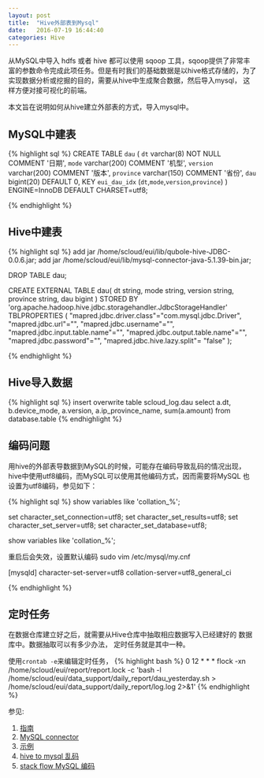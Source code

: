 ```yaml
---
layout: post
title:  "Hive外部表到Mysql"
date:   2016-07-19 16:44:40
categories: Hive
---
```


从MySQL中导入 hdfs 或者 hive 都可以使用 sqoop 工具，sqoop提供了非常丰富的参数命令完成此项任务。但是有时我们的基础数据是以hive格式存储的，为了实现数据分析或挖掘的目的，需要从hive中生成聚合数据，然后导入mysql， 这样方便对接可视化的前端。

本文旨在说明如何从hive建立外部表的方式，导入mysql中。

## MySQL中建表
{% highlight sql %}
CREATE TABLE `dau` (
  `dt` varchar(8) NOT NULL COMMENT '日期',
  `mode` varchar(200) COMMENT '机型',
  `version` varchar(200) COMMENT '版本',
  `province` varchar(150)  COMMENT '省份',
  `dau` bigint(20) DEFAULT 0,
  KEY `eui_dau_idx` (`dt`,`mode`,`version`,`province`)
) ENGINE=InnoDB DEFAULT CHARSET=utf8;

{% endhighlight %}


## Hive中建表
{% highlight sql %}
add jar /home/scloud/eui/lib/qubole-hive-JDBC-0.0.6.jar;
add jar /home/scloud/eui/lib/mysql-connector-java-5.1.39-bin.jar;

DROP TABLE dau;

CREATE EXTERNAL TABLE dau(
  dt string,
  mode string,
  version string,
  province string,
  dau bigint
)
STORED BY 'org.apache.hadoop.hive.jdbc.storagehandler.JdbcStorageHandler'
TBLPROPERTIES (
  "mapred.jdbc.driver.class"="com.mysql.jdbc.Driver",
  "mapred.jdbc.url"="",
  "mapred.jdbc.username"="",
  "mapred.jdbc.input.table.name"="",
  "mapred.jdbc.output.table.name"="",
  "mapred.jdbc.password"="",
  "mapred.jdbc.hive.lazy.split"= "false"
);

{% endhighlight %}


## Hive导入数据
{% highlight sql %}
insert overwrite table scloud_log.dau
select a.dt, b.device_mode, a.version, a.ip_province_name, sum(a.amount)
from database.table
{% endhighlight %}


## 编码问题

用hive的外部表导数据到MySQL的时候，可能存在编码导致乱码的情况出现，
hive中使用utf8编码，而MySQL可以使用其他编码方式，因而需要将MySQL
也设置为utf8编码，参见如下：

{% highlight sql %}
show variables like 'collation_%';

set character_set_connection=utf8;
set character_set_results=utf8;
set character_set_server=utf8;
set character_set_database=utf8;

show variables like 'collation_%'; 

重启后会失效，设置默认编码
sudo vim /etc/mysql/my.cnf

[mysqld]
character-set-server=utf8
collation-server=utf8_general_ci

{% endhighlight %}


## 定时任务
在数据仓库建立好之后，就需要从Hive仓库中抽取相应数据写入已经建好的
数据库中。数据抽取可以有多少办法， 定时任务就是其中一种。

使用`crontab -e`来编辑定时任务，
{% highlight bash %}
0 12 * * *  flock -xn /home/scloud/eui/report/report.lock -c 'bash -l /home/scloud/eui/data_support/daily_report/dau_yesterday.sh > /home/scloud/eui/data_support/daily_report/log.log 2>&1'
{% endhighlight %}


参见:
 
1. [指南][mannul]
2. [MySQL connector][mysql connector]
3. [示例][aaa]
4. [hive to mysql 乱码][乱码]
5. [stack flow MySQL 编码][默认编码]


[mannul]: http://arjon.es/2014/02/12/Integrating-MySQL-RDS-with-Hive/
[mysql connector]: http://www.cloudera.com/documentation/archive/cdh/4-x/4-2-0/CDH4-Installation-Guide/cdh4ig_topic_18_4.html
[aaa]: http://www.toadworld.com/platforms/oracle/w/wiki/11583.creating-a-hive-external-table-over-mysql-database
[乱码]: http://blog.csdn.net/zreodown/article/details/8850222
[默认编码]: http://stackoverflow.com/questions/22572558/how-to-set-character-set-database-and-collation-database-to-utf8-in-my-ini




